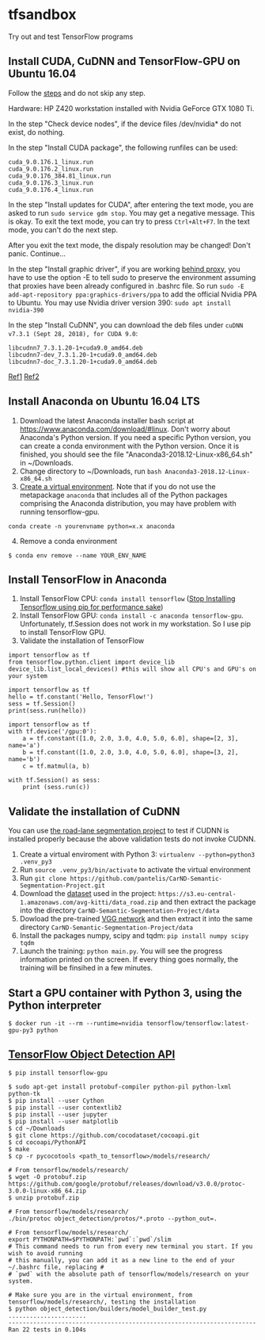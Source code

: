 # tfsandbox

Try out and test TensorFlow programs

## Install CUDA, CuDNN and TensorFlow-GPU on Ubuntu 16.04

Follow the [steps](http://blog.aicry.com/how-to-install-cuda-and-tensorflow-on-ubuntu-16-04/) and do not skip any step.

Hardware: HP Z420 workstation installed with Nvidia GeForce GTX 1080 Ti.

In the step "Check device nodes", if the device files /dev/nvidia* do not exist, do nothing.

In the step "Install CUDA package", the following runfiles can be used:
```
cuda_9.0.176.1_linux.run
cuda_9.0.176.2_linux.run
cuda_9.0.176_384.81_linux.run
cuda_9.0.176.3_linux.run
cuda_9.0.176.4_linux.run
```

In the step "Install updates for CUDA", after entering the text mode, you are asked to run ```sudo service gdm stop```. You may get a negative message. This is okay. To exit the text mode, you can try to press ```Ctrl+Alt+F7```. In the text mode, you can't do the next step.

After you exit the text mode, the dispaly resolution may be changed! Don't panic. Continue...

In the step "Install graphic driver", if you are working [behind proxy](https://askubuntu.com/questions/53146/how-do-i-get-add-apt-repository-to-work-through-a-proxy), you have to use the option -E to tell sudo to preserve the environment assuming that proxies have been already configured in .bashrc file. So run ```sudo -E add-apt-repository ppa:graphics-drivers/ppa``` to add the official Nvidia PPA to Ubuntu. You may use Nvidia driver version 390: ```sudo apt install nvidia-390```

In the step "Install CuDNN", you can download the deb files under ```cuDNN v7.3.1 (Sept 28, 2018), for CUDA 9.0```:
```
libcudnn7_7.3.1.20-1+cuda9.0_amd64.deb
libcudnn7-dev_7.3.1.20-1+cuda9.0_amd64.deb
libcudnn7-doc_7.3.1.20-1+cuda9.0_amd64.deb
```
[Ref1](https://gist.github.com/zhanwenchen/e520767a409325d9961072f666815bb8)
[Ref2](https://websiteforstudents.com/install-proprietary-nvidia-gpu-drivers-on-ubuntu-16-04-17-10-18-04/)

## Install Anaconda on Ubuntu 16.04 LTS
1. Download the latest Anaconda installer bash script at https://www.anaconda.com/download/#linux. Don't worry about Anaconda's Python version. If you need a specific Python version, you can create a conda environment with the Python version. Once it is finished, you should see the file "Anaconda3-2018.12-Linux-x86_64.sh" in ~/Downloads.
2. Change directory to ~/Downloads, run ```bash Anaconda3-2018.12-Linux-x86_64.sh``` 
3. [Create a virtual environment](https://conda.io/docs/user-guide/tasks/manage-python.html). Note that if you do not use the metapackage ```anaconda``` that includes all of the Python packages comprising the Anaconda distribution, you may have problem with running tensorflow-gpu.
```
conda create -n yourenvname python=x.x anaconda
```
4. Remove a conda environment
```
$ conda env remove --name YOUR_ENV_NAME
```
## Install TensorFlow in Anaconda

1. Install TensorFlow CPU: ```conda install tensorflow``` ([Stop Installing Tensorflow using pip for performance sake](https://towardsdatascience.com/stop-installing-tensorflow-using-pip-for-performance-sake-5854f9d9eb0c))
2. Install TensorFlow GPU: ```conda install -c anaconda tensorflow-gpu```. Unfortunately, tf.Session does not work in my workstation. So I use pip to install TensorFlow GPU.
3. Validate the installation of TensorFlow
```
import tensorflow as tf   
from tensorflow.python.client import device_lib
device_lib.list_local_devices() #this will show all CPU's and GPU's on your system
```
```
import tensorflow as tf
hello = tf.constant('Hello, TensorFlow!')
sess = tf.Session()
print(sess.run(hello))
```
```
import tensorflow as tf
with tf.device('/gpu:0'):
    a = tf.constant([1.0, 2.0, 3.0, 4.0, 5.0, 6.0], shape=[2, 3], name='a')
    b = tf.constant([1.0, 2.0, 3.0, 4.0, 5.0, 6.0], shape=[3, 2], name='b')
    c = tf.matmul(a, b)

with tf.Session() as sess:
    print (sess.run(c))
```
## Validate the installation of CuDNN 
You can use [the road-lane segmentation project](https://github.com/pantelis/CarND-Semantic-Segmentation-Project.git) to test if CUDNN is installed properly because the above validation tests do not invoke CUDNN.
1. Create a virtual enviroment with Python 3: ```virtualenv --python=python3 .venv_py3```
2. Run ```source .venv_py3/bin/activate``` to activate the virtual environment
3. Run ```git clone https://github.com/pantelis/CarND-Semantic-Segmentation-Project.git```
4. Download the [dataset](http://www.cvlibs.net/download.php?file=data_road.zip) used in the project: ```https://s3.eu-central-1.amazonaws.com/avg-kitti/data_road.zip``` and then extract the package into the directory ```CarND-Semantic-Segmentation-Project/data```
5. Dowload the pre-trained [VGG network](https://s3-us-west-1.amazonaws.com/udacity-selfdrivingcar/vgg.zip) and then extract it into the same directory ```CarND-Semantic-Segmentation-Project/data```
6. Install the packages numpy, scipy and tqdm: ```pip install numpy scipy tqdm```
7. Launch the training: ```python main.py```. You will see the progress information printed on the screen. If every thing goes normally, the training will be finsihed in a few minutes.

## Start a GPU container with Python 3, using the Python interpreter
```
$ docker run -it --rm --runtime=nvidia tensorflow/tensorflow:latest-gpu-py3 python
```

## [TensorFlow Object Detection API](https://github.com/tensorflow/models/tree/master/research/object_detection)
```
$ pip install tensorflow-gpu

$ sudo apt-get install protobuf-compiler python-pil python-lxml python-tk
$ pip install --user Cython
$ pip install --user contextlib2
$ pip install --user jupyter
$ pip install --user matplotlib
$ cd ~/Downloads
$ git clone https://github.com/cocodataset/cocoapi.git
$ cd cocoapi/PythonAPI
$ make
$ cp -r pycocotools <path_to_tensorflow>/models/research/

# From tensorflow/models/research/
$ wget -O protobuf.zip https://github.com/google/protobuf/releases/download/v3.0.0/protoc-3.0.0-linux-x86_64.zip
$ unzip protobuf.zip

# From tensorflow/models/research/
./bin/protoc object_detection/protos/*.proto --python_out=.

# From tensorflow/models/research/
export PYTHONPATH=$PYTHONPATH:`pwd`:`pwd`/slim
# This command needs to run from every new terminal you start. If you wish to avoid running 
# this manually, you can add it as a new line to the end of your ~/.bashrc file, replacing #
# `pwd` with the absolute path of tensorflow/models/research on your system.

# Make sure you are in the virtual environment, from tensorflow/models/research/, testing the installation
$ python object_detection/builders/model_builder_test.py
......................
----------------------------------------------------------------------
Ran 22 tests in 0.104s
```
